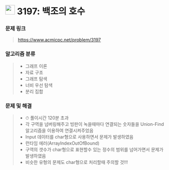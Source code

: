 # <img src="https://d2gd6pc034wcta.cloudfront.net/tier/15.svg" width="30">  3197: 백조의 호수

### 문제 링크

> https://www.acmicpc.net/problem/3197



### 알고리즘 분류

>- 그래프 이론
>- 자료 구조
>- 그래프 탐색
>- 너비 우선 탐색
>- 분리 집합



### 문제 및 해결

>- ⏱ 풀이시간 120분 초과
>- 각 구역을 넘버링해주고 빙판이 녹을때마다 연결되는 숫자들을 Union-Find 알고리즘을 이용하여 연결시켜주었음
>- Input 데이터를 char형으로 사용하면서 문제가 발생하였음
>  - 런타임 에러(ArrayIndexOutOfBound)
>  - 구역의 갯수가 char형으로 표현할수 있는 정수의 범위를 넘어가면서 문제가 발생하였음
>  - 비슷한 유형의 문제도 char형으로 처리할때 주의할 것!!!
